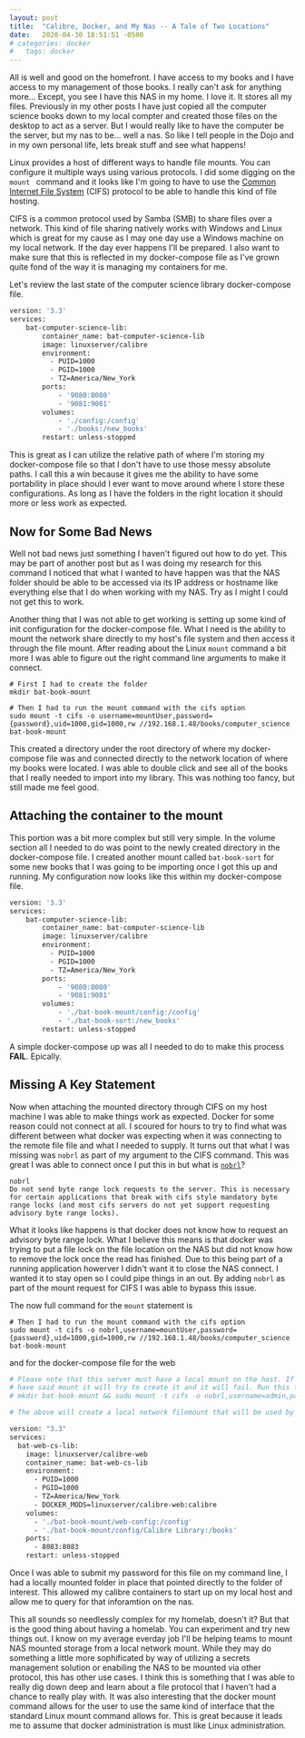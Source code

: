 ```yaml
---
layout: post
title:  "Calibre, Docker, and My Nas -- A Tale of Two Locations"
date:   2020-04-30 18:51:51 -0500
# categories: docker
#   tags: docker
---
```


All is well and good on the homefront. I have access to my books and I have access to my management of those books. I really can't ask for anything more... Except, you see I have this NAS in my home. I love it. It stores all my files. Previously in my other posts I have just copied all the computer science books down to my local compter and created those files on the desktop to act as a server. But I would really like to have the computer be the server, but my nas to be... well a nas. So like I tell people in the Dojo and in my own personal life, lets break stuff and see what happens!

Linux provides a host of different ways to handle file mounts. You can configure it multiple ways using various protocols. I did some digging on the ```mount ``` command and it looks like I'm going to have to use the [Common Internet File System](https://access.redhat.com/documentation/en-us/red_hat_enterprise_linux/6/html/performance_tuning_guide/s-cifs) (CIFS) protocol to be able to handle this kind of file hosting.

CIFS is a common protocol used by Samba (SMB) to share files over a network. This kind of file sharing natively works with Windows and Linux which is great for my cause as I may one day use a Windows machine on my local network. If the day ever happens I'll be prepared. I also want to make sure that this is reflected in my docker-compose file as I've grown quite fond of the way it is managing my containers for me. 

Let's review the last state of the computer science library docker-compose file.

``` bash
version: '3.3'
services:
    bat-computer-science-lib:
        container_name: bat-computer-science-lib
        image: linuxserver/calibre
        environment:
          - PUID=1000
          - PGID=1000
          - TZ=America/New_York
        ports:
            - '9080:8080'
            - '9081:9081'
        volumes:
            - './config:/config'
            - './books:/new_books'
        restart: unless-stopped
```

This is great as I can utilize the relative path of where I'm storing my docker-compose file so that I don't have to use those messy absolute paths. I call this a win because it gives me the ability to have some portability in place should I ever want to move around where I store these configurations. As long as I have the folders in the right location it should more or less work as expected. 

## Now for Some Bad News

Well not bad news just something I haven't figured out how to do yet. This may be part of another post but as I was doing my research for this command I noticed that what I wanted to have happen was that the NAS folder should be able to be accessed via its IP address or hostname like everything else that I do when working with my NAS. Try as I might I could not get this to work.

Another thing that I was not able to get working is setting up some kind of init configuration for the docker-compose file. What I need is the ability to mount the network share directly to my host's file system and then access it through the file mount. After reading about the Linux ```mount``` command a bit more I was able to figure out the right command line arguments to make it connect. 

```
# First I had to create the folder
mkdir bat-book-mount

# Then I had to run the mount command with the cifs option
sudo mount -t cifs -o username=mountUser,password={password},uid=1000,gid=1000,rw //192.168.1.48/books/computer_science bat-book-mount
```

This created a directory under the root directory of where my docker-compose file was and connected directly to the network location of where my books were located. I was able to double click and see all of the books that I really needed to import into my library. This was nothing too fancy, but still made me feel good. 

## Attaching the container to the mount

This portion was a bit more complex but still very simple. In the volume section all I needed to do was point to the newly created directory in the docker-compose file. I created another mount called ```bat-book-sort``` for some new books that I was going to be importing once I got this up and running. My configuration now looks like this within my docker-compose file.

``` bash
version: '3.3'
services:
    bat-computer-science-lib:
        container_name: bat-computer-science-lib
        image: linuxserver/calibre
        environment:
          - PUID=1000
          - PGID=1000
          - TZ=America/New_York
        ports:
            - '9080:8080'
            - '9081:9081'
        volumes:
            - './bat-book-mount/config:/config'
            - './bat-book-sort:/new_books'
        restart: unless-stopped
```

A simple docker-compose up was all I needed to do to make this process **FAIL**. Epically.

## Missing A Key Statement

Now when attaching the mounted directory through CIFS on my host machine I was able to make things work as expected. Docker for some reason could not connect at all. I scoured for hours to try to find what was different between what docker was expecting when it was connecting to the remote file file and what I needed to supply. It turns out that what I was missing was ```nobrl``` as part of my argument to the CIFS command. This was great I was able to connect once I put this in but what is [```nobrl```](https://linux.die.net/man/8/mount.cifs)?

``` text
nobrl
Do not send byte range lock requests to the server. This is necessary for certain applications that break with cifs style mandatory byte range locks (and most cifs servers do not yet support requesting advisory byte range locks).
```

What it looks like happens is that docker does not know how to request an advisory byte range lock. What I believe this means is that docker was trying to put a file lock on the file location on the NAS but did not know how to remove the lock once the read has finished. Due to this being part of a running application howerver I didn't want it to close the NAS connect. I wanted it to stay open so I could pipe things in an out. By adding ```nobrl``` as part of the mount request for CIFS I was able to bypass this issue. 

The now full command for the ```mount``` statement is

```
# Then I had to run the mount command with the cifs option
sudo mount -t cifs -o nobrl,username=mountUser,password={password},uid=1000,gid=1000,rw //192.168.1.48/books/computer_science bat-book-mount
```

and for the docker-compose file for the web

``` bash
# Please note that this server must have a local mount on the host. If the host does not
# have said mount it will try to create it and it will fail. Run this first
# mkdir bat-book-mount && sudo mount -t cifs -o nobrl,username=admin,password={password},uid=1000,gid=1000,rw //192.168.1.13/books/computer_science bat-book-mount

# The above will create a local network filemount that will be used by the server. 

version: "3.3"
services:
  bat-web-cs-lib:
    image: linuxserver/calibre-web
    container_name: bat-web-cs-lib
    environment:
      - PUID=1000
      - PGID=1000
      - TZ=America/New_York
      - DOCKER_MODS=linuxserver/calibre-web:calibre
    volumes:
      - './bat-book-mount/web-config:/config'
      - './bat-book-mount/config/Calibre Library:/books'
    ports:
      - 8083:8083
    restart: unless-stopped
```

Once I was able to submit my password for this file on my command line, I had a locally mounted folder in place that pointed directly to the folder of interest. This allowed my calibre containers to start up on my local host and allow me to query for that inforamtion on the nas. 

This all sounds so needlessly complex for my homelab, doesn't it? But that is the good thing about having a homelab. You can experiment and try new things out. I know on my average everday job I'll be helping teams to mount NAS mounted storage from a local network mount. While they may do something a little more sophificated by way of utilizing a secrets management solution or enabiling the NAS to be mounted via other protocol,  this has other use cases. I think this is something that I was able to really dig down deep and learn about a file protocol that I haven't had a chance to really play with. It was also interesting that the docker mount command allows for the user to use the same kind of interface that the standard Linux mount command allows for. This is great because it leads me to assume that docker administration is must like Linux administration. 

